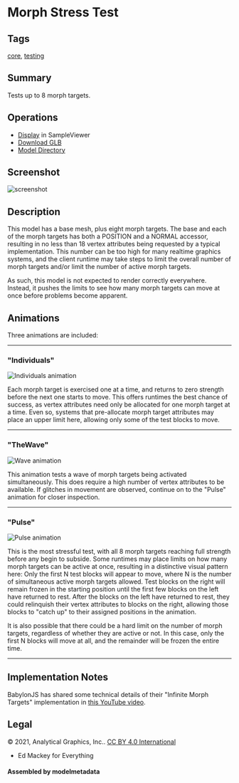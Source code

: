 # Morph Stress Test

## Tags

[core](../../Models-core.md), [testing](../../Models-testing.md)

## Summary

Tests up to 8 morph targets.

## Operations

* [Display](https://github.khronos.org/glTF-Sample-Viewer-Release/?model=https://raw.GithubUserContent.com/KhronosGroup/glTF-Sample-Assets/main/./Models/MorphStressTest/glTF-Binary/MorphStressTest.glb) in SampleViewer
* [Download GLB](https://raw.GithubUserContent.com/KhronosGroup/glTF-Sample-Assets/main/./Models/MorphStressTest/glTF-Binary/MorphStressTest.glb)
* [Model Directory](./)

## Screenshot

![screenshot](screenshot/screenshot_large.png)

## Description

This model has a base mesh, plus eight morph targets.  The base and each of the morph targets has
both a POSITION and a NORMAL accessor, resulting in no less than 18 vertex attributes being requested
by a typical implementation.  This number can be too high for many realtime graphics systems, and
the client runtime may take steps to limit the overall number of morph targets and/or limit the
number of active morph targets.

As such, this model is not expected to render correctly everywhere.  Instead, it pushes the limits
to see how many morph targets can move at once before problems become apparent.

## Animations

Three animations are included:

---
### "Individuals"

![Individuals animation](screenshot/Anim_Individuals.gif)

Each morph target is exercised one at a time, and returns to zero strength before the next one
starts to move.  This offers runtimes the best chance of success, as vertex attributes need only
be allocated for one morph target at a time.  Even so, systems that pre-allocate morph target
attributes may place an upper limit here, allowing only some of the test blocks to move.

---
### "TheWave"

![Wave animation](screenshot/Anim_TheWave.gif)

This animation tests a wave of morph targets being activated simultaneously.  This does require
a high number of vertex attributes to be available.  If glitches in movement are observed,
continue on to the "Pulse" animation for closer inspection.

---
### "Pulse"

![Pulse animation](screenshot/Anim_Pulse.gif)

This is the most stressful test, with all 8 morph targets reaching full strength before any
begin to subside.  Some runtimes may place limits on how many morph targets can be active at
once, resulting in a distinctive visual pattern here:  Only the first N test blocks will
appear to move, where N is the number of simultaneous active morph targets allowed.  Test
blocks on the right will remain frozen in the starting position until the first few blocks
on the left have returned to rest.  After the blocks on the left have returned to rest, they
could relinquish their vertex attributes to blocks on the right, allowing those blocks to
"catch up" to their assigned positions in the animation.

It is also possible that there could be a hard limit on the number of morph targets, regardless
of whether they are active or not.  In this case, only the first N blocks will move at all,
and the remainder will be frozen the entire time.

---
## Implementation Notes

BabylonJS has shared some technical details of their "Infinite Morph Targets" implementation
in [this YouTube video](https://www.youtube.com/watch?v=LBPRmGgU0PE).



## Legal

&copy; 2021, Analytical Graphics, Inc.. [CC BY 4.0 International](https://creativecommons.org/licenses/by/4.0/legalcode)

 - Ed Mackey for Everything

#### Assembled by modelmetadata